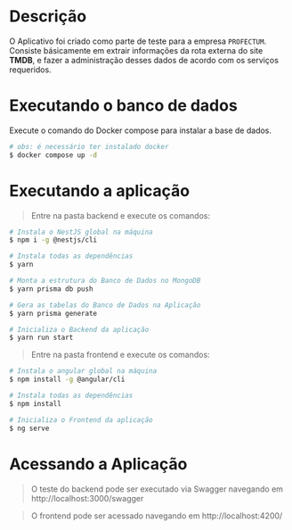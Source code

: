 # Descrição
O Aplicativo foi criado como parte de teste para a empresa `PROFECTUM`. Consiste básicamente em extrair informações da rota externa do site **TMDB**, e fazer a administração desses dados de acordo com os serviços requeridos.

# Executando o banco de dados 
Execute o comando do Docker compose para instalar a base de dados.
```bash
# obs: é necessário ter instalado docker
$ docker compose up -d
```

# Executando a aplicação
> Entre na pasta backend e execute os comandos:
```bash
# Instala o NestJS global na máquina
$ npm i -g @nestjs/cli

# Instala todas as dependências
$ yarn

# Monta a estrutura do Banco de Dados no MongoDB
$ yarn prisma db push

# Gera as tabelas do Banco de Dados na Aplicação
$ yarn prisma generate

# Inicializa o Backend da aplicação
$ yarn run start

```

> Entre na pasta frontend e execute os comandos:
```bash
# Instala o angular global na máquina
$ npm install -g @angular/cli

# Instala todas as dependências
$ npm install

# Inicializa o Frontend da aplicação
$ ng serve

```

# Acessando a Aplicação
> O teste do backend pode ser executado via Swagger navegando em http://localhost:3000/swagger

> O frontend pode ser acessado navegando em http://localhost:4200/